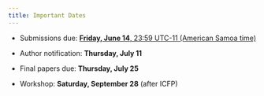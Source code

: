 ```yaml
---
title: Important Dates
---
```


* Submissions due: [**Friday, June 14**, 23:59 UTC-11 (American Samoa time)][time]

* Author notification: **Thursday, July 11**

* Final papers due: **Thursday, July 25**

* Workshop: **Saturday, September 28** (after ICFP)

[time]: http://www.timeanddate.com/worldclock/fixedtime.html?msg=FARM+submissions+due&iso=20130614T2355&p1=1033
